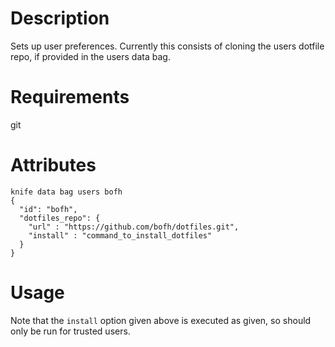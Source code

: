 Description
===========

Sets up user preferences. Currently this consists of cloning the users dotfile repo, if provided in the users data bag.

Requirements
============

  git

Attributes
==========

    knife data bag users bofh
    {
      "id": "bofh",
      "dotfiles_repo": {
        "url" : "https://github.com/bofh/dotfiles.git",
        "install" : "command_to_install_dotfiles"
      }
    }

Usage
=====

Note that the `install` option given above is executed as given, so should only be run for trusted users.

